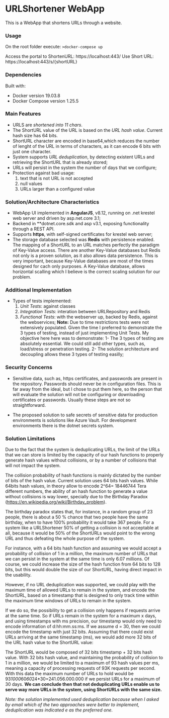# URLShortener WebApp #

This is a WebApp that shortens URLs through a website.

### Usage ###
On the root folder execute:
`>docker-compose up`

Access the portal to ShortenURL: https://localhost:443/
Use Short URL: https://localhost:443/s/{shortURL}

### Dependencies ###
Built with:
- Docker version 19.03.8
- Docker Compose version 1.25.5

### Main Features ###
- URLS are *shortened into 11 chars*.
- The ShortURL value of the URL is based on the *URL hash value*. Current hash size has 64 bits.
- ShortURL character are encoded in base64,which reduces the number of lenght of the URL in terms of characters, as it can encode 6 bits with just one character.
- System supports *URL deduplication*, by detecting existent URLs and retrieving the ShortURL that is already stored;
- URLs will persist in the system the number of days that we configure;
- Protection against bad usage:
    1. text that is not URL is not accepted
    2. null values
    3. URLs larger than a configured value

### Solution/Architecture Characteristics ###
- WebApp UI implemented in **AngularJS**, v8.12, running on .net krestel web server and driven by asp.net.core 3.1;
- Backend in **dotnet.core.sdk and asp v3.1, exposing functionality through a REST API.
- Supports **https**, with self-signed certificates for krestel web server;
- The storage database selected was **Redis** with persistence enabled. The mapping of a ShortURL to an URL matches perfectly the paradigm of Key-Value access. There are another Key-Value databases but Redis not only is a proven solution, as it also allows data persistence. This is very important, because Key-Value databases are most of the times designed for cach only purposes. A Key-Value database, allows horizontal scalling which I believe is the correct scaling solution for our problem.


### Additional Implementation ###
- Types of tests implemented:
    1. *Unit Tests*: against classes
    2. *Integration Tests*: interation between URLRepository and Redis
    3. *Functional Tests*: with the webserver up, backed by Redis, against the webservices;
  **Note:** Due to time restrictions tests were not extensively populated. Given the time I preferred to demonstrate the 3 types of testing, instead of just implementing Unit Tests. My objective here here was to demonstrate:
        1- The 3 types of testing are absolutely essential. We could still add other types, such as, load/stress or penetration testing.
        2- The solution architecture and decoupling allows these 3 types of testing easilly;

### Security Concerns ###
- Sensitive data, such as, https certificates, and passwords are present in the repository. Passwords should never be in configuration files. This is far away from the ideal, but I chose to put them here, so the person that will evaluate the solution will not be configuring or downloading certificates or passwords. Usually these steps are not so straightforward.

- The proposed solution to safe secrets of sensitive data for production environments is solutions like Azure Vault. For development environments there is the dotnet secrets system.

### Solution Limitations ###
Due to the fact that the system is deduplicating URLs, the limit of the URLs that we can store is limited by the capacity of our hash functions to properly generate hash values without collisions, or by a number of collisions that will not impact the system. 

The collision probability of hash functions is mainly dictated by the number of bits of the hash value. Current solution uses 64 bits hash values. While 64bits hash values, in theory allow to encode 2^64= 18446744 Tera different numbers, the ability of an hash function to generate a value without collisions is way lower, specially due to the Birthday Paradox (https://en.wikipedia.org/wiki/Birthday_problem). 

The birthday paradox states that, for instance, in a random group of 23 people, there is about a 50 % chance that two people have the same birthday, when to have 100% probability it would take 367 people. For a system like a URLShortener 50% of getting a collision is not acceptable at all, because it would be 50% of the ShortURLs would point to the wrong URL and thus defeating the whole purpose of the system. 

For instance, with a 64 bits hash function and assuming we would accept a probability of collision of 1 in a million, the maximum number of URLs that we can persist in the system at the same time is only 6.07 millions. Of course, we could increase the size of the hash function from 64 bits to 128 bits, but this would double the size of our ShortURL, having direct impact in the usability.

However, if no URL deduplication  was supported, we could play with the maximum time of allowed URLs to remain in the system, and encode the ShortURL, based on a timestamp that is designed to only track time within the maximum time windows of URLs to remain in the system. 

If we do so, the possibility to get a collision only happens if requests arrive at the same time. So if URLs remain in the system for a maximum x days, and using timestamps with ms precision, our timestamp would only need to encode information of d:hh:mm.ss:ms. If we assume d = 30, then we could encode the timestamp with just 32 bits. Assuming that there could exist URLs arriving at the same timestamp (ms), we would add more 32 bits of the URL hash value to the ShortURL value:

The ShortURL would be composed of 32 bits timestamp + 32 bits hash value. With 32 bits hash value, and maintaining the probability of collision to 1 in a million, we would be limited to a maximum of 93 hash values per ms, meaning a capacity of processing requests of 93K requests per second. With this data the maximum number of URLs to hold would be 93*1000*60*60*24*30=241.056.000.000 if we persist URLs for a maximum of 30 days. **We can conclude then that not deduplicating URLs enable us to serve way more URLs in the system, using ShortURLs with the same size.**

*Note: the solution implemented used deduplication because when I asked by email which of the two approaches were better to implement, deduplication was indicated e as the preferred one.*

